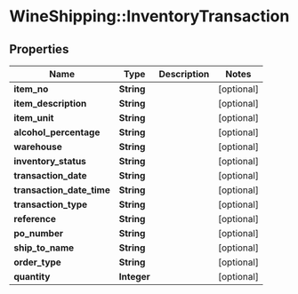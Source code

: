 # WineShipping::InventoryTransaction

## Properties
Name | Type | Description | Notes
------------ | ------------- | ------------- | -------------
**item_no** | **String** |  | [optional] 
**item_description** | **String** |  | [optional] 
**item_unit** | **String** |  | [optional] 
**alcohol_percentage** | **String** |  | [optional] 
**warehouse** | **String** |  | [optional] 
**inventory_status** | **String** |  | [optional] 
**transaction_date** | **String** |  | [optional] 
**transaction_date_time** | **String** |  | [optional] 
**transaction_type** | **String** |  | [optional] 
**reference** | **String** |  | [optional] 
**po_number** | **String** |  | [optional] 
**ship_to_name** | **String** |  | [optional] 
**order_type** | **String** |  | [optional] 
**quantity** | **Integer** |  | [optional] 

